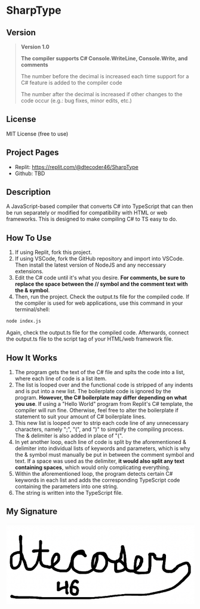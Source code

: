 # SharpType

## Version

> **Version 1.0**
> 
> **The compiler supports C# Console.WriteLine, Console.Write, and comments**
>
> The number before the decimal is increased each time support for a C# feature is added to the compiler code
>
> The number after the decimal is increased if other changes to the code occur (e.g.: bug fixes, minor edits, etc.)

## License
MIT License (free to use)

## Project Pages
- Replit: https://replit.com/@dtecoder46/SharpType
- Github: TBD

## Description
A JavaScript-based compiler that converts C# into TypeScript that can then be run separately or modified for compatibility with HTML or web frameworks. This is designed to make compiling C# to TS easy to do.

## How To Use

1. If using Replit, fork this project.
2. If using VSCode, fork the GitHub repository and import into VSCode. Then install the latest version of NodeJS and any neccessary extensions.
3. Edit the C# code until it's what you desire. **For comments, be sure to replace the space between the // symbol and the comment text with the & symbol**.
4. Then, run the project. Check the output.ts file for the compiled code. If the compiler is used for web applications, use this command in your terminal/shell:

~~~sh 
node index.js 
~~~

Again, check the output.ts file for the compiled code. Afterwards, connect the output.ts file to the script tag of your HTML/web framework file.


## How It Works

1. The program gets the text of the C# file and splts the code into a list, where each line of code is a list item.
2. The list is looped over and the functional code is stripped of any indents and is put into a new list. The boilerplate code is ignored by the program. **However, the C# boilerplate may differ depending on what you use**. If using a "Hello World" program from Replit's C# template, the compiler will run fine. Otherwise, feel free to alter the boilerplate if statement to suit your amount of C# boilerplate lines.
3. This new list is looped over to strip each code line of any unnecessary characters, namely ";", "(", and ")" to simplify the compiling process. The & delimiter is also added in place of "(".
4. In yet another loop, each line of code is split by the aforementioned & delimiter into individual lists of keywords and parameters, which is why the & symbol must manually be put in between the comment symbol and text. If a space was used as the delimiter, **it would also split any text containing spaces**, which would only complicating everything.
5. Within the aforementioned loop, the program detects certain C# keywords in each list and adds the corresponding TypeScript code containing the parameters into one string.
6. The string is written into the TypeScript file.


## My Signature

![my programming signature](signature.jpeg)